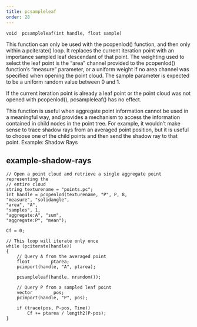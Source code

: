 ```yaml
---
title: pcsampleleaf
order: 28
---
```

`void  pcsampleleaf(int handle, float sample)`

This function can only be used with the pcopenlod() function, and then only
within a pciterate() loop. It replaces the current iteration point with an
importance sampled leaf descendant of that point. The weighting used to
select the leaf point is the “area” channel provided to the pcopenlod()
function’s “measure” parameter, or a uniform weight if no area channel
was specified when opening the point cloud. The sample parameter is
expected to be a uniform random value between 0 and 1.

If the current iteration point is already a leaf point or the point cloud
was not opened with pcopenlod(), pcsampleleaf() has no effect.

This function is useful when aggregate point information cannot be used in
a meaningful way, and provides a mechanism to access the information
contained in child nodes in the point tree. For example, it wouldn’t make
sense to trace shadow rays from an averaged point position, but it is
useful to choose one of the child points and then send the shadow ray to
that point.
Example: Shadow Rays

## example-shadow-rays

```vex
// Open a point cloud and retrieve a single aggregate point representing the
// entire cloud
string texturename = "points.pc";
int handle = pcopenlod(texturename, "P", P, 8,
"measure", "solidangle",
"area", "A",
"samples", 1,
"aggregate:A", "sum",
"aggregate:P", "mean");

Cf = 0;

// This loop will iterate only once
while (pciterate(handle))
{
    // Query A from the averaged point
    float        ptarea;
    pcimport(handle, "A", ptarea);

    pcsampleleaf(handle, nrandom());

    // Query P from a sampled leaf point
    vector        pos;
    pcimport(handle, "P", pos);

    if (trace(pos, P-pos, Time))
        Cf += ptarea / length2(P-pos);
}

```
